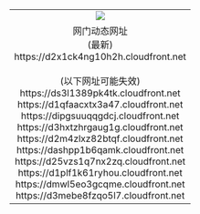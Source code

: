 ﻿<table>
  <tr></tr>
  <tr><td colspan=2 align=center><img src="https://d2x1ck4ng10h2h.cloudfront.net/Up/oGate.jpg" /></td></tr>
  <tr><td colspan=2 align=center>网门动态网址<br/>(最新)
<br>https://d2x1ck4ng10h2h.cloudfront.net
<br/><br/>(以下网址可能失效)
<br>https://ds3l1389pk4tk.cloudfront.net
<br>https://d1qfaacxtx3a47.cloudfront.net
<br>https://dipgsuuqqgdcj.cloudfront.net
<br>https://d3hxtzhrgaug1g.cloudfront.net
<br>https://d2m4zlxz82btqf.cloudfront.net
<br>https://dashpp1b6qamk.cloudfront.net
<br>https://d25vzs1q7nx2zq.cloudfront.net
<br>https://d1plf1k61ryhou.cloudfront.net
<br>https://dmwl5eo3gcqme.cloudfront.net
<br>https://d3mebe8fzqo5l7.cloudfront.net
    </td>
  </tr>
</table>
